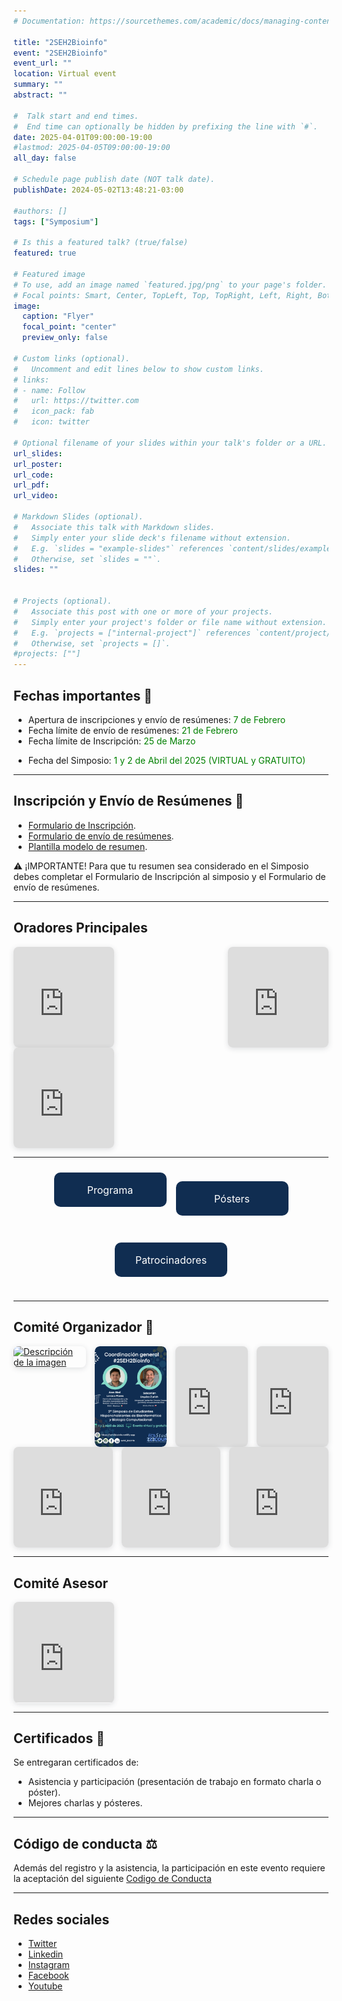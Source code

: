 ```yaml
---
# Documentation: https://sourcethemes.com/academic/docs/managing-content/

title: "2SEH2Bioinfo"
event: "2SEH2Bioinfo"
event_url: ""
location: Virtual event
summary: ""
abstract: ""

#  Talk start and end times.
#  End time can optionally be hidden by prefixing the line with `#`.
date: 2025-04-01T09:00:00-19:00
#lastmod: 2025-04-05T09:00:00-19:00
all_day: false

# Schedule page publish date (NOT talk date).
publishDate: 2024-05-02T13:48:21-03:00

#authors: []
tags: ["Symposium"]

# Is this a featured talk? (true/false)
featured: true

# Featured image
# To use, add an image named `featured.jpg/png` to your page's folder. 
# Focal points: Smart, Center, TopLeft, Top, TopRight, Left, Right, BottomLeft, Bottom, BottomRight.
image:
  caption: "Flyer"
  focal_point: "center"
  preview_only: false

# Custom links (optional).
#   Uncomment and edit lines below to show custom links.
# links:
# - name: Follow
#   url: https://twitter.com
#   icon_pack: fab
#   icon: twitter

# Optional filename of your slides within your talk's folder or a URL.
url_slides: 
url_poster: 
url_code:
url_pdf:
url_video:

# Markdown Slides (optional).
#   Associate this talk with Markdown slides.
#   Simply enter your slide deck's filename without extension.
#   E.g. `slides = "example-slides"` references `content/slides/example-slides.md`.
#   Otherwise, set `slides = ""`.
slides: ""


# Projects (optional).
#   Associate this post with one or more of your projects.
#   Simply enter your project's folder or file name without extension.
#   E.g. `projects = ["internal-project"]` references `content/project/deep-learning/index.md`.
#   Otherwise, set `projects = []`.
#projects: [""]
---
```


## **Fechas importantes** :pushpin:
- Apertura de inscripciones y envío de resúmenes:<span style="color:green"> 7 de Febrero</span>
- Fecha límite de envío de resúmenes:<span style="color:green"> 21 de Febrero </span>
- Fecha límite de Inscripción: <span style="color:green"> 25 de Marzo </span> 
<!-- - Fecha de comunicación de evaluación de resúmenes: <span style="color:blue"> [¡Pronto!]</span>
- Fecha límite de envío de Pósters: <span style="color:blue"> [¡Pronto!] </span> 
- Fecha límite de envío del video para Comunicación Oral: <span style="color:blue"> [¡Pronto!] </span> -->
- Fecha del Simposio:<span style="color:green"> 1 y 2 de Abril del 2025 (VIRTUAL y GRATUITO)</span>

---
## **Inscripción y Envío de Resúmenes** :memo:
- [Formulario de Inscripción](https://docs.google.com/forms/d/e/1FAIpQLSfxj3s2RnHRY_foCZGWsD9ECFYzb780cLEoobOhH1aWHnkajQ/viewform).
- [Formulario de envío de resúmenes](https://docs.google.com/forms/d/e/1FAIpQLSehtgqnGahs05LxeO1rGyKBgWQcdIt6HV-YzTiLFknBvNPt-w/viewform).
- [Plantilla modelo de resumen](https://docs.google.com/document/d/1UVdQ6OeUF5XUWMZBjNFAy88W4ven3XlDqBTF8OhY524/edit?usp=sharing).

⚠️ ¡IMPORTANTE! Para que tu resumen sea considerado en el Simposio debes completar el Formulario de Inscripción al simposio y el Formulario de envío de resúmenes.

---

## **Oradores Principales**
<div style="display: flex; justify-content: space-between; gap: 1em;">
  <div style="position: relative; width: 32%; padding-top: 32%; box-shadow: 0 2px 8px rgba(63,69,81,0.16); overflow: hidden; border-radius: 8px;">
    <iframe loading="lazy" style="position: absolute; width: 100%; height: 100%; top: 0; left: 0; border: none;" 
      src="https://www.canva.com/design/DAGeHMjFCow/E3iK5PsMvsZr84uhYQEcGQ/view?embed" allowfullscreen></iframe>
  </div>

  <div style="position: relative; width: 32%; padding-top: 32%; box-shadow: 0 2px 8px rgba(63,69,81,0.16); overflow: hidden; border-radius: 8px;">
    <iframe loading="lazy" style="position: absolute; width: 100%; height: 100%; top: 0; left: 0; border: none;" 
      src="https://www.canva.com/design/DAGeHEolJug/4ZCI-di522TGTRWj1kcAug/view?embed" 
      allowfullscreen></iframe>
  </div>
</div>

  <div style="position: relative; width: 32%; padding-top: 32%; box-shadow: 0 2px 8px rgba(63,69,81,0.16); overflow: hidden; border-radius: 8px;">
    <iframe loading="lazy" style="position: absolute; width: 100%; height: 100%; top: 0; left: 0; border: none;" 
      src="https://www.canva.com/design/DAGeHBok3SQ/YqwstmjV0IrZYKCp0Pe32Q/view?embed" allowfullscreen></iframe>
  </div>
</div>

---

<div style="display: flex; justify-content: center; gap: 15px; flex-wrap: wrap; padding: 10px;">
   <a href="https://seh2bioinfo.netlify.app/2025_programa" 
      style="width: 180px; height: 55px; background-color: #102d51; color: white; 
             text-decoration: none; border-radius: 10px; display: flex; 
             align-items: center; justify-content: center; 
             white-space: nowrap; font-size: 16px;">
      Programa
   </a>

   <a href="https://seh2bioinfo.netlify.app/2025_posters" 
      style="width: 180px; height: 55px; background-color: #102d51; color: white; 
             text-decoration: none; border-radius: 10px; display: flex; 
             align-items: center; justify-content: center; 
             white-space: nowrap; font-size: 16px;">
      Pósters
   </a>

   <a href="https://seh2bioinfo.netlify.app/2025_patrocinadores" 
      style="width: 180px; height: 55px; background-color: #102d51; color: white; 
             text-decoration: none; border-radius: 10px; display: flex; 
             align-items: center; justify-content: center; 
             white-space: nowrap; font-size: 16px;">
      Patrocinadores
   </a>
</div>

---

## **Comité Organizador** :handshake:

<div style="display: flex; justify-content: space-between; gap: 1em;">
  <div style="width: 32%;">
    <a href="https://drive.google.com/file/d/12pn1TDvFa3veKF3xfiYqH7hZMFjASLC7/view" target="_blank">
      <img src="https://i.imgur.com/YOUR_IMAGE.jpg" alt="Descripción de la imagen" style="width: 100%; border-radius: 8px; box-shadow: 0 2px 8px rgba(63,69,81,0.16);">
    </a>
  </div>

  <div style="position: relative; width: 32%; padding-top: 32%; box-shadow: 0 2px 8px rgba(63,69,81,0.16); overflow: hidden; border-radius: 8px;">
  <img src="./c1.png" 
       alt="Imagen de Carlos"
       style="position: absolute; width: 100%; height: 100%; top: 0; left: 0; border-radius: 8px; object-fit: cover; transition: transform 0.3s ease-in-out;"
       onmouseover="this.style.transform='scale(1.2)'" 
       onmouseout="this.style.transform='scale(1)'">
</div>


  <div style="position: relative; width: 32%; padding-top: 32%; box-shadow: 0 2px 8px rgba(63,69,81,0.16); overflow: hidden; border-radius: 8px;">
    <iframe loading="lazy" style="position: absolute; width: 100%; height: 100%; top: 0; left: 0; border: none;" 
      src="https://drive.google.com/file/d/1jybCZnPB-p0t948wVvN2buIaDAB2eErX/preview" allowfullscreen></iframe>
  </div>

  <div style="position: relative; width: 32%; padding-top: 32%; box-shadow: 0 2px 8px rgba(63,69,81,0.16); overflow: hidden; border-radius: 8px;">
    <iframe loading="lazy" style="position: absolute; width: 100%; height: 100%; top: 0; left: 0; border: none;" 
      src="https://drive.google.com/file/d/1F7Ox9JkdvMZ9FWCgzirbZlMp2A0gRI-X/preview" allowfullscreen></iframe>
  </div>
  </div>
  <div style="display: flex; justify-content: space-between; gap: 1em;">
    <div style="position: relative; width: 32%; padding-top: 32%; box-shadow: 0 2px 8px rgba(63,69,81,0.16); overflow: hidden; border-radius: 8px;">
    <iframe loading="lazy" style="position: absolute; width: 100%; height: 100%; top: 0; left: 0; border: none;" 
      src="https://drive.google.com/file/d/1IsTNqUPH6sI7FM688S-ieIvsEJATYZ7X/preview" allowfullscreen></iframe>
  </div>

  <div style="position: relative; width: 32%; padding-top: 32%; box-shadow: 0 2px 8px rgba(63,69,81,0.16); overflow: hidden; border-radius: 8px;">
    <iframe loading="lazy" style="position: absolute; width: 100%; height: 100%; top: 0; left: 0; border: none;" 
      src="https://drive.google.com/file/d/1dWEkwk0yx44Y_gpye-0-rhC2-GDxJFjs/preview" allowfullscreen></iframe>
  </div>

  <div style="position: relative; width: 32%; padding-top: 32%; box-shadow: 0 2px 8px rgba(63,69,81,0.16); overflow: hidden; border-radius: 8px;">
    <iframe loading="lazy" style="position: absolute; width: 100%; height: 100%; top: 0; left: 0; border: none;" 
      src="https://drive.google.com/file/d/1Sj3oJwADGCgq-WozrLEZyfL9-xYnyuKh/preview" allowfullscreen></iframe>
  </div>
</div>

---

## **Comité Asesor** 
<div style="display: flex; justify-content: space-between; gap: 1em;">
  <div style="position: relative; width: 32%; padding-top: 32%; box-shadow: 0 2px 8px rgba(63,69,81,0.16); overflow: hidden; border-radius: 8px;">
    <iframe loading="lazy" style="position: absolute; width: 100%; height: 100%; top: 0; left: 0; border: none;" 
      src="https://drive.google.com/file/d/1di3Q8gYwZlFdgqlBgdIqQzsrEZC1WfL8/preview" allowfullscreen></iframe>
  </div>
</div>

---

## **Certificados** 📄
Se entregaran certificados de: 
- Asistencia y participación (presentación de trabajo en formato charla o póster).
- Mejores charlas y pósteres.

---
## **Código de conducta** ⚖️
Además del registro y la asistencia, la participación en este evento requiere la aceptación del siguiente [Codigo de Conducta](https://seh2bioinfo.netlify.app/cc/)

---
## Redes sociales
- [Twitter](https://x.com/seh2_bioinfo)
- [Linkedin](https://www.linkedin.com/in/seh2-bioinfo/)
- [Instagram](https://www.instagram.com/seh2_bioinfo/)
- [Facebook](https://www.facebook.com/SEH2Bioinfo)
- [Youtube](https://www.youtube.com/channel/UCsoiBoToYJD8aqyXUnaKhrQ/featured)